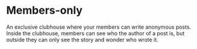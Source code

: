 # Members-only
 An exclusive clubhouse where your members can write anonymous posts. Inside the clubhouse, members can see who the author of a post is, but outside they can only see the story and wonder who wrote it.
